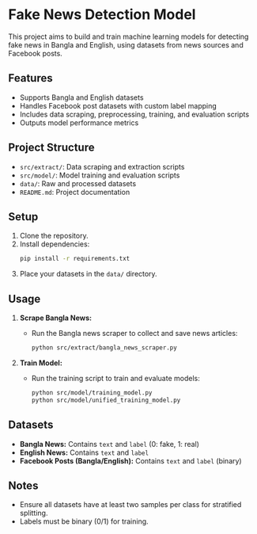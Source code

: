 # Fake News Detection Model

This project aims to build and train machine learning models for detecting fake news in Bangla and English, using
datasets from news sources and Facebook posts.

## Features

- Supports Bangla and English datasets
- Handles Facebook post datasets with custom label mapping
- Includes data scraping, preprocessing, training, and evaluation scripts
- Outputs model performance metrics

## Project Structure

- `src/extract/`: Data scraping and extraction scripts
- `src/model/`: Model training and evaluation scripts
- `data/`: Raw and processed datasets
- `README.md`: Project documentation

## Setup

1. Clone the repository.
2. Install dependencies:
   ```bash
   pip install -r requirements.txt
   ```
3. Place your datasets in the `data/` directory.

## Usage

1. **Scrape Bangla News:**
    - Run the Bangla news scraper to collect and save news articles:
      ```bash
      python src/extract/bangla_news_scraper.py
      ```

2. **Train Model:**
    - Run the training script to train and evaluate models:
      ```bash
      python src/model/training_model.py
      python src/model/unified_training_model.py
      ```

## Datasets

- **Bangla News:** Contains `text` and `label` (0: fake, 1: real)
- **English News:** Contains `text` and `label`
- **Facebook Posts (Bangla/English):** Contains `text` and `label` (binary)

## Notes

- Ensure all datasets have at least two samples per class for stratified splitting.
- Labels must be binary (0/1) for training.


